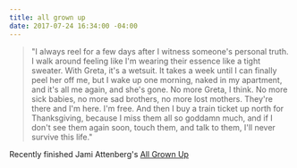 ```yaml
---
title: all grown up
date: 2017-07-24 16:34:00 -04:00
---
```


> "I always reel for a few days after I witness someone's personal truth. I walk around feeling like I'm wearing their essence like a tight sweater. With Greta, it's a wetsuit. It takes a week until I can finally peel her off me, but I wake up one morning, naked in my apartment, and it's all me again, and she's gone. No more Greta, I think. No more sick babies, no more sad brothers, no more lost mothers. They're there and I'm here. I'm free. And then I buy a train ticket up north for Thanksgiving, because I miss them all so goddamn much, and if I don't see them again soon, touch them, and talk to them, I'll never survive this life."

Recently finished Jami Attenberg's [All Grown Up](http://www.jamiattenberg.com/books/)